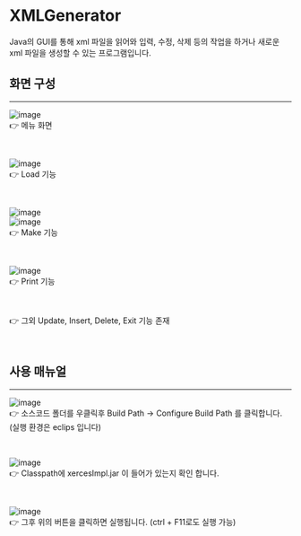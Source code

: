 # XMLGenerator
Java의 GUI를 통해 xml 파일을 읽어와 입력, 수정, 삭제 등의 작업을 하거나
새로운 xml 파일을 생성할 수 있는 프로그램입니다.
<br/>

## 화면 구성
---
![image](https://user-images.githubusercontent.com/57481424/114320824-c6364100-9b52-11eb-9103-3db862c45ff6.png)<br/>
👉 메뉴 화면

<br/>

![image](https://user-images.githubusercontent.com/57481424/114320846-ed8d0e00-9b52-11eb-8d6b-b09cf72dfb8b.png)<br/>
👉 Load 기능

<br/>

![image](https://user-images.githubusercontent.com/57481424/114320874-10b7bd80-9b53-11eb-857e-f5ed66d0fd61.png)<br/>
![image](https://user-images.githubusercontent.com/57481424/114320883-16150800-9b53-11eb-962c-9144b0971b12.png)<br/>
👉 Make 기능

<br/>

![image](https://user-images.githubusercontent.com/57481424/114320916-4197f280-9b53-11eb-9c4c-4fdcf6624fa7.png)<br/>
👉 Print 기능

<br/>

👉 그외 Update, Insert, Delete, Exit 기능 존재

<br/>

## 사용 매뉴얼
---
![image](https://user-images.githubusercontent.com/57481424/114320953-83c13400-9b53-11eb-8562-6cede6c2db56.png)<br/>
👉 소스코드 폴더를 우클릭후 Build Path -> Configure Build Path 를 클릭합니다. (실행 환경은 eclips 입니다)

<br/>

![image](https://user-images.githubusercontent.com/57481424/114320979-96d40400-9b53-11eb-89c1-1608dd3b39b8.png)<br/>
👉 Classpath에 xercesImpl.jar 이 들어가 있는지 확인 합니다.

<br/>

![image](https://user-images.githubusercontent.com/57481424/114320992-a4898980-9b53-11eb-8cf6-55b2387460d4.png)<br/>
👉 그후 위의 버튼을 클릭하면 실행됩니다. (ctrl + F11로도 실행 가능)
